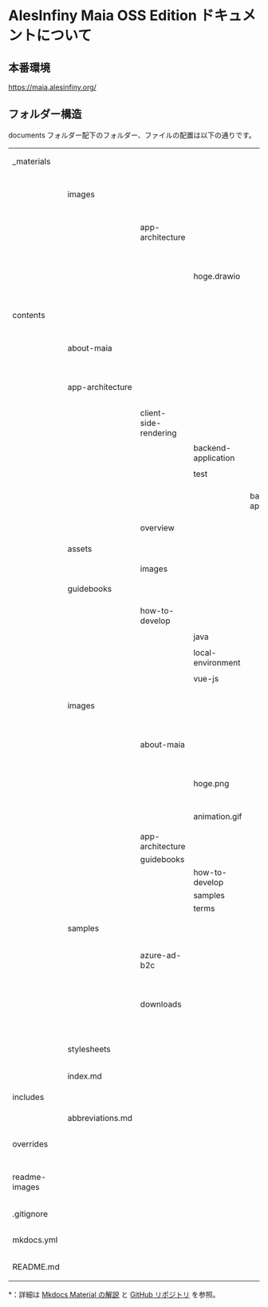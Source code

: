 <!-- textlint-disable @textlint-rule/require-header-id -->
<!-- markdownlint-disable-file CMD001 -->
<!-- cSpell:ignore hoge hogehoge -->
# AlesInfiny Maia OSS Edition ドキュメントについて

## 本番環境

<https://maia.alesinfiny.org/>

## フォルダー構造

documents フォルダー配下のフォルダー、ファイルの配置は以下の通りです。

|               |                  |                       |                     |                     |                                               |
| ------------- | ---------------- | --------------------- | ------------------- | ------------------- | --------------------------------------------- |
| _materials    |                  |                       |                     |                     | ドキュメント内で利用する素材                  |
|               | images           |                       |                     |                     | 画像素材（画像を作るための元ファイル）        |
|               |                  | app-architecture      |                     |                     | contents/images フォルダーと構造をそろえる    |
|               |                  |                       | hoge.drawio         |                     | ファイル名は生成後の画像ファイルと同じにする  |
| contents      |                  |                       |                     |                     | ドキュメント本体                              |
|               | about-maia       |                       |                     |                     | 利用規約等、ライセンス関連のファイル          |
|               | app-architecture |                       |                     |                     | アプリケーションアーキテクチャ                |
|               |                  | client-side-rendering |                     |                     | CSR 編                                        |
|               |                  |                       | backend-application |                     | バックエンドアプリの構造詳細                  |
|               |                  |                       | test                |                     | テスト方針                                    |
|               |                  |                       |                     | backend-application | バックエンドアプリのテスト方針                |
|               |                  | overview              |                     |                     | 概要編                                        |
|               | assets           |                       |                     |                     | 共通資材（ロゴなど）                          |
|               |                  | images                |                     |                     |                                               |
|               | guidebooks       |                       |                     |                     | ガイドライン系ドキュメント                    |
|               |                  | how-to-develop        |                     |                     | アプリケーション開発手順                      |
|               |                  |                       | java                |                     | Java 編                                       |
|               |                  |                       | local-environment   |                     | ローカル開発環境の構築                        |
|               |                  |                       | vue-js              |                     | Vue.js 編                                     |
|               | images           |                       |                     |                     | ページ固有の画像ファイル置き場                |
|               |                  | about-maia            |                     |                     | mdファイルの配置フォルダーと構造をそろえる    |
|               |                  |                       | hoge.png            |                     | 画像ファイルは svg か png にする                  |
|               |                  |                       | animation.gif       |                     | gif アニメーションも利用可                      |
|               |                  | app-architecture      |                     |                     |                                               |
|               |                  | guidebooks            |                     |                     |                                               |
|               |                  |                       | how-to-develop      |                     |                                               |
|               |                  |                       | samples             |                     |                                               |
|               |                  |                       | terms               |                     |                                               |
|               | samples          |                       |                     |                     | サンプルアプリケーション解説                  |
|               |                  | azure-ad-b2c          |                     |                     | Azure AD B2C を利用しているサンプルの解説     |
|               |                  | downloads             |                     |                     | サンプルアプリケーションコード置き場( zip 圧縮) |
|               | stylesheets      |                       |                     |                     | 既定のスタイルシートの上書き設定              |
|               | index.md         |                       |                     |                     | トップページ                                  |
| includes      |                  |                       |                     |                     | Snippets の置き場                             |
|               | abbreviations.md |                       |                     |                     | 略語用語集                                    |
| overrides     |                  |                       |                     |                     | Mkdocs Material の拡張ファイル置き場（\*）     |
| readme-images |                  |                       |                     |                     | README.md 内の画像ファイル置き場              |
| .gitignore    |                  |                       |                     |                     | mkdocs 用の gitignore                         |
| mkdocs.yml    |                  |                       |                     |                     | mkdocs の設定ファイル                         |
| README.md     |                  |                       |                     |                     | このドキュメント                              |

\*：詳細は [Mkdocs Material の解説](https://squidfunk.github.io/mkdocs-material/customization/?h=theme#extending-the-theme) と [GitHub リポジトリ](https://github.com/squidfunk/mkdocs-material/tree/master/src/overrides) を参照。

<!-- textlint-enable @textlint-rule/require-header-id -->
